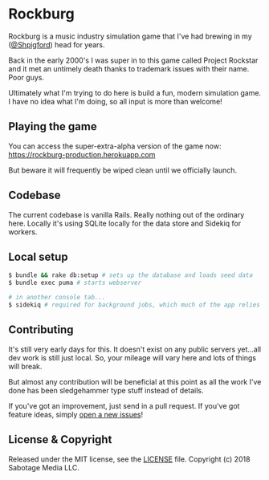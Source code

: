 # Rockburg
Rockburg is a music industry simulation game that I've had brewing in my ([@Shpigford](https://twitter.com/Shpigford)) head for years.

Back in the early 2000's I was super in to this game called Project Rockstar and it met an untimely death thanks to trademark issues with their name. Poor guys.

Ultimately what I'm trying to do here is build a fun, modern simulation game. I have no idea what I'm doing, so all input is more than welcome!

## Playing the game
You can access the super-extra-alpha version of the game now: https://rockburg-production.herokuapp.com

But beware it will frequently be wiped clean until we officially launch.

## Codebase
The current codebase is vanilla Rails. Really nothing out of the ordinary here. Locally it's using SQLite locally for the data store and Sidekiq for workers.

## Local setup
```bash
$ bundle && rake db:setup # sets up the database and loads seed data
$ bundle exec puma # starts webserver

# in another console tab...
$ sidekiq # required for background jobs, which much of the app relies on
```

## Contributing
It's still very early days for this. It doesn't exist on any public servers yet...all dev work is still just local. So, your mileage will vary here and lots of things will break.

But almost any contribution will be beneficial at this point as all the work I've done has been sledgehammer type stuff instead of details.

If you've got an improvement, just send in a pull request. If you've got feature ideas, simply [open a new issues](https://github.com/withspectrum/spectrum/issues/new)!

## License & Copyright
Released under the MIT license, see the [LICENSE](./LICENSE) file. Copyright (c) 2018 Sabotage Media LLC.
